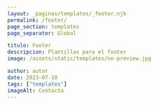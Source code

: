 ```yaml
---
layout: _paginas/templates/_footer.njk
permalink: /footer/
page_section: templates
page_separator: Global

titulo: Footer
descripcion: Plantillas para el footer
image: /assets/static/templates/no-preview.jpg

author: autor
date: 2023-07-10
tags: ["templates"]
imageAlt: Contacta
---
```

